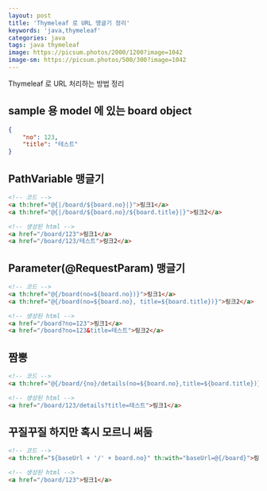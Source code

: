 ```yaml
---
layout: post
title: 'Thymeleaf 로 URL 맹글기 정리'
keywords: 'java,thymeleaf'
categories: java
tags: java thymeleaf
image: https://picsum.photos/2000/1200?image=1042
image-sm: https://picsum.photos/500/300?image=1042
---
```


Thymeleaf 로 URL 처리하는 방법 정리

## sample 용 model 에 있는 board object

```json
{
    "no": 123,
    "title": "테스트"
}
```

## PathVariable 맹글기

```html
<!-- 코드 -->
<a th:href="@{|/board/${board.no}|}">링크1</a>
<a th:href="@{|/board/${board.no}/${board.title}|}">링크2</a>

<!-- 생성된 html -->
<a href="/board/123">링크1</a>
<a href="/board/123/테스트">링크2</a>
```

<ins class="adsbygoogle"
     style="display:block; text-align:center;"
     data-ad-layout="in-article"
     data-ad-format="fluid"
     data-ad-client="ca-pub-7073298118440059"
     data-ad-slot="8400970402"></ins>

<script>
     (adsbygoogle = window.adsbygoogle || []).push({});
</script>

## Parameter(@RequestParam) 맹글기

```html
<!-- 코드 -->
<a th:href="@{/board(no=${board.no})}">링크1</a>
<a th:href="@{/board(no=${board.no}, title=${board.title})}">링크2</a>

<!-- 생성된 html -->
<a href="/board?no=123">링크1</a>
<a href="/board?no=123&title=테스트">링크2</a>
```

## 짬뽕

```html
<!-- 코드 -->
<a th:href="@{/board/{no}/details(no=${board.no},title=${board.title})}">링크1</a>

<!-- 생성된 html -->
<a href="/board/123/details?title=테스트">링크1</a>
```

## 꾸질꾸질 하지만 혹시 모르니 써둠

```html
<!-- 코드 -->
<a th:href="${baseUrl + '/' + board.no}" th:with="baseUrl=@{/board}">링크1</a>

<!-- 생성된 html -->
<a href="/board/123">링크1</a>
```

<ins class="adsbygoogle"
     style="display:block; text-align:center;"
     data-ad-layout="in-article"
     data-ad-format="fluid"
     data-ad-client="ca-pub-7073298118440059"
     data-ad-slot="8400970402"></ins>

<script>
     (adsbygoogle = window.adsbygoogle || []).push({});
</script>
